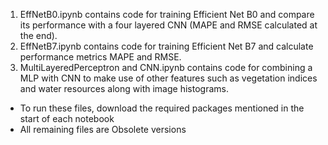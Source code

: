 1) EffNetB0.ipynb contains code for training Efficient Net B0 and compare its performance with a four layered CNN (MAPE and RMSE calculated at the end).
2) EffNetB7.ipynb contains code for training Efficient Net B7 and calculate performance metrics MAPE and RMSE.
3) MultiLayeredPerceptron and CNN.ipynb contains code for combining a MLP with CNN to make use of other features such as vegetation indices 
and water resources along with image histograms.

* To run these files, download the required packages mentioned in the start of each notebook
* All remaining files are Obsolete versions 